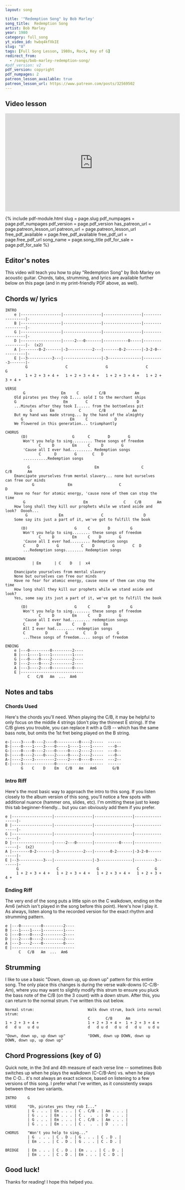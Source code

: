 ```yaml
---
layout: song

title: '"Redemption Song" by Bob Marley'
song_title:  Redemption Song
artist: Bob Marley
year: 1980
category: full_song
yt_video_id: hwbq4kfXkIE
slug: "8"
tags: [Full Song Lesson, 1980s, Rock, Key of G]
redirect_from:
  - /songs/bob-marley-redemption-song/
#pdf_version: v2
pdf_version: copyright
pdf_numpages: 2
patreon_lesson_available: true
patreon_lesson_url: https://www.patreon.com/posts/32569502
---
```


## Video lesson

<iframe width="560" height="315" src="https://www.youtube.com/embed/hwbq4kfXkIE?showinfo=0" frameborder="0" allowfullscreen></iframe>


{% include pdf-module.html slug = page.slug pdf_numpages = page.pdf_numpages pdf_version = page.pdf_version has_patreon_url = page.patreon_lesson_url patreon_url = page.patreon_lesson_url free_pdf_available = page.free_pdf_available free_pdf_url = page.free_pdf_url song_name = page.song_title pdf_for_sale = page.pdf_for_sale %}

## Editor's notes

This video will teach you how to play "Redemption Song" by Bob Marley on acoustic guitar. Chords, tabs, strumming, and lyrics are available further below on this page (and in my print-friendly PDF above, as well).

## Chords w/ lyrics

    INTRO
        e |------------------|-----------------|-----------------|-----------------|-
        B |------------------|-----------------|-----------------|-----------------|-
        G |------------------|-----------------|-----------------|-----------------|-
        D |------------------|-----2---0-------|-----------0-----|-----------------|-  (x2)
        A |--------0-2-------|-3-----------2---|-------0-2-------|-3-2-0-----------|-
        E |--3-----------3---|-----------------|-3---------------|---------3-------|-
             G                 C                 G                 C       G
             1 + 2 + 3 + 4 +   1 + 2 + 3 + 4 +   1 + 2 + 3 + 4 +   1 + 2 + 3 + 4 +

    VERSE
            G                Em     C         C/B             Am
        Old pirates yes they rob I.... sold I to the merchant ships
        G                     Em        C                      D
        ...Minutes after they took I...... from the bottomless pit
               G        Em           C        C/B            Am
        But my hand was made strong... by the hand of the almighty
           G                     Em     C            D
        We flowered in this generation... triumphantly

    CHORUS
           (D)                    G      C        D        G      
            Won't you help to sing......... These songs of freedom
                   C     D        Em     C     D        G
            'Cause all I ever had.......... Redemption songs
                   C      D        G       C   D
            ...........Redemption songs

              G                             Em                   C          C/B       Am
        Emancipate yourselves from mental slavery... none but ourselves can free our minds
                G               Em                     C                  D         
        Have no fear for atomic energy, 'cause none of them can stop the time
            G                          Em                C    C/B       Am
        How long shall they kill our prophets while we stand aside and look?  Ooooh...
             G              Em                 C                  D         
        Some say its just a part of it, we've got to fulfill the book

           (D)                     G     C        D         G
            Won't you help to sing........ these songs of freedom
                   C     D        Em     C    D        G
            'Cause all I ever had......... Redemption songs
            C     D        G          C    D        G        C  D
            ...Redemption songs........ Redemption songs

    BREAKDOWN
                | Em      | C    D   |  x4

        Emancipate yourselves from mental slavery
        None but ourselves can free our minds
        Have no fear for atomic energy, cause none of them can stop the time
        How long shall they kill our prophets while we stand aside and look?
        Yes, some say its just a part of it, we've got to fulfill the book

           (D)                     G     C        D         G
            Won't you help to sing........ these songs of freedom
                   C     D        Em     C    D        G
            'Cause all I ever had......... redemption songs
            C     D        Em     C    D        Em
            All I ever had......... redemption songs
            C         D        G       C    D         G        
            ...These songs of freedom..... songs of freedom

    ENDING
        e |---0---------0---------2----
        B |---1----1----1---------1----
        G |---0----0----2---------2----
        D |---2----0----2---------2----
        A |---3----2----0---------0----
        E |----------------------------
              C   C/B   Am  ...  Am6


## Notes and tabs

### Chords Used

Here's the chords you'll need. When playing the C/B, it may be helpful to only focus on the middle 4 strings (don't play the thinnest E string). If the C/B gives you trouble, you can replace it with a G/B -- which has the same bass note, but omits the 1st fret being played on the B string.

    e-|----3----0----2----0----------0----2-----  ------
    B-|----0----1----3----0-----1----1----1-----  ---0--
    G-|----0----0----2----0-----0----2----2-----  ---0--
    D-|----0----2----0----2-----0----2----2-----  ---0--
    A-|----2----3---------2-----2----0----0-----  ---2--
    E-|----3--------------0---------------------  ------
           G    C    D    Em   C/B   Am   Am6       G/B

### Intro Riff

Here's the most basic way to approach the intro to this song. If you listen closely to the album version of this song, you'll notice a few spots with additional nuance (hammer ons, slides, etc). I'm omitting these just to keep this tab beginner-friendly... but you can obviously add them if you prefer.

    e |------------------|-----------------|-----------------|-----------------|-
    B |------------------|-----------------|-----------------|-----------------|-
    G |------------------|-----------------|-----------------|-----------------|-
    D |------------------|-----2---0-------|-----------0-----|-----------------|-  (x2)
    A |--------0-2-------|-3-----------2---|-------0-2-------|-3-2-0-----------|-
    E |--3-----------3---|-----------------|-3---------------|---------3-------|-
         G                 C                 G                 C       G
         1 + 2 + 3 + 4 +   1 + 2 + 3 + 4 +   1 + 2 + 3 + 4 +   1 + 2 + 3 + 4 +

### Ending Riff

The very end of the song puts a little spin on the C walkdown, ending on the Am6 (which isn't played in the song before this point). Here's how I play it. As always, listen along to the recorded version for the exact rhythm and strumming pattern.

    e |---0---------0---------2----
    B |---1----1----1---------1----
    G |---0----0----2---------2----
    D |---2----0----2---------2----
    A |---3----2----0---------0----
    E |----------------------------
          C   C/B   Am  ...  Am6

## Strumming

I like to use a basic "Down, down up, up down up" pattern for this entire song. The only place this changes is during the verse walk-downs (C-C/B-Am), where you may want to slightly modify this strum to ensure you pluck the bass note of the C/B (on the 3 count) with a down strum. After this, you can return to the normal strum. I've written this out below.

    Normal strum:                        Walk down strum, back into normal strum:                   
                                         C       C/B      Am
    1 + 2 + 3 + 4 +                      1 + 2 + 3 + 4 +  1 + 2 + 3 + 4 +            
    d   d u   u d u                      d   d u d   d u  d   d u   u d u

    "Down, down up, up down up"          "DOWN, down up DOWN, down up DOWN, down up, up down up"

## Chord Progressions (key of G)

Quick note, in the 3rd and 4th measure of each verse line -- sometimes Bob switches up when he plays the walkdown (C-C/B-Am) vs. when he plays the C-D... it's not always an exact science, based on listening to a few versions of this song. I prefer what I've written, as it consistently swaps between these two variants.

    INTRO     G

    VERSE     "Oh, pirates yes they rob I..."
              | G . . . | Em . . . | C . C/B . | Am . . . |
              | G . . . | Em . . . | C .  .  . | D  . . . |
              | G . . . | Em . . . | C . C/B . | Am . . . |
              | G . . . | Em . . . | C .  .  . | D  . . . |

    CHORUS    "Won't you help to sing..."
              | G  . . . | C . D . | G . . . | C . D . |
              | Em . . . | C . D . | G . . . | C . D . |

    BRIDGE    | Em . . . | C . D . | Em . . . | C . D . |
              | Em . . . | C . D . | Em . . . | C . D . |

## Good luck!

Thanks for reading! I hope this helped you.
